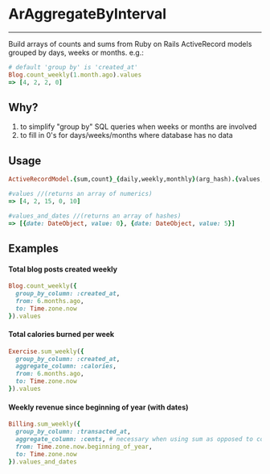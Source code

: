 # ArAggregateByInterval
---
Build arrays of counts and sums from Ruby on Rails ActiveRecord models grouped by days, weeks or months. e.g.:
```ruby
# default 'group by' is 'created_at'
Blog.count_weekly(1.month.ago).values
=> [4, 2, 2, 0]
```

## Why?
1. to simplify "group by" SQL queries when weeks or months are involved
2. to fill in 0's for days/weeks/months where database has no data

## Usage
```ruby
ActiveRecordModel.{sum,count}_{daily,weekly,monthly}(arg_hash).{values,values_and_dates}
```

```ruby
#values //(returns an array of numerics)
=> [4, 2, 15, 0, 10]
```
```ruby
#values_and_dates //(returns an array of hashes)
=> [{date: DateObject, value: 0}, {date: DateObject, value: 5}]
```
## Examples
#### Total blog posts created weekly
```ruby
Blog.count_weekly({
  group_by_column: :created_at,
  from: 6.months.ago,
  to: Time.zone.now
}).values
```

#### Total calories burned per week
```ruby
Exercise.sum_weekly({
  group_by_column: :created_at,
  aggregate_column: :calories,
  from: 6.months.ago,
  to: Time.zone.now
}).values
```

#### Weekly revenue since beginning of year (with dates)
```ruby
Billing.sum_weekly({
  group_by_column: :transacted_at,
  aggregate_column: :cents, # necessary when using sum as opposed to count
  from: Time.zone.now.beginning_of_year,
  to: Time.zone.now
}).values_and_dates
```